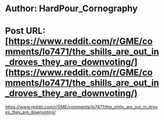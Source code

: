 # Author: HardPour_Cornography
# Post URL: [https://www.reddit.com/r/GME/comments/lo7471/the_shills_are_out_in_droves_they_are_downvoting/](https://www.reddit.com/r/GME/comments/lo7471/the_shills_are_out_in_droves_they_are_downvoting/)


https://www.reddit.com/r/GME/comments/lo7471/the_shills_are_out_in_droves_they_are_downvoting/